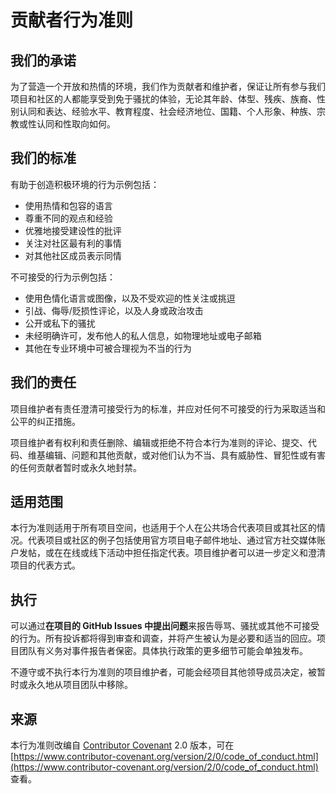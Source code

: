 # 贡献者行为准则

## 我们的承诺

为了营造一个开放和热情的环境，我们作为贡献者和维护者，保证让所有参与我们项目和社区的人都能享受到免于骚扰的体验，无论其年龄、体型、残疾、族裔、性别认同和表达、经验水平、教育程度、社会经济地位、国籍、个人形象、种族、宗教或性认同和性取向如何。

## 我们的标准

有助于创造积极环境的行为示例包括：

*   使用热情和包容的语言
*   尊重不同的观点和经验
*   优雅地接受建设性的批评
*   关注对社区最有利的事情
*   对其他社区成员表示同情

不可接受的行为示例包括：

*   使用色情化语言或图像，以及不受欢迎的性关注或挑逗
*   引战、侮辱/贬损性评论，以及人身或政治攻击
*   公开或私下的骚扰
*   未经明确许可，发布他人的私人信息，如物理地址或电子邮箱
*   其他在专业环境中可被合理视为不当的行为

## 我们的责任

项目维护者有责任澄清可接受行为的标准，并应对任何不可接受的行为采取适当和公平的纠正措施。

项目维护者有权利和责任删除、编辑或拒绝不符合本行为准则的评论、提交、代码、维基编辑、问题和其他贡献，或对他们认为不当、具有威胁性、冒犯性或有害的任何贡献者暂时或永久地封禁。

## 适用范围

本行为准则适用于所有项目空间，也适用于个人在公共场合代表项目或其社区的情况。代表项目或社区的例子包括使用官方项目电子邮件地址、通过官方社交媒体账户发帖，或在在线或线下活动中担任指定代表。项目维护者可以进一步定义和澄清项目的代表方式。

## 执行

可以通过**在项目的 GitHub Issues 中提出问题**来报告辱骂、骚扰或其他不可接受的行为。所有投诉都将得到审查和调查，并将产生被认为是必要和适当的回应。项目团队有义务对事件报告者保密。具体执行政策的更多细节可能会单独发布。

不遵守或不执行本行为准则的项目维护者，可能会经项目其他领导成员决定，被暂时或永久地从项目团队中移除。

## 来源

本行为准则改编自 [Contributor Covenant](https://www.contributor-covenant.org) 2.0 版本，可在 [https://www.contributor-covenant.org/version/2/0/code_of_conduct.html](https://www.contributor-covenant.org/version/2/0/code_of_conduct.html) 查看。